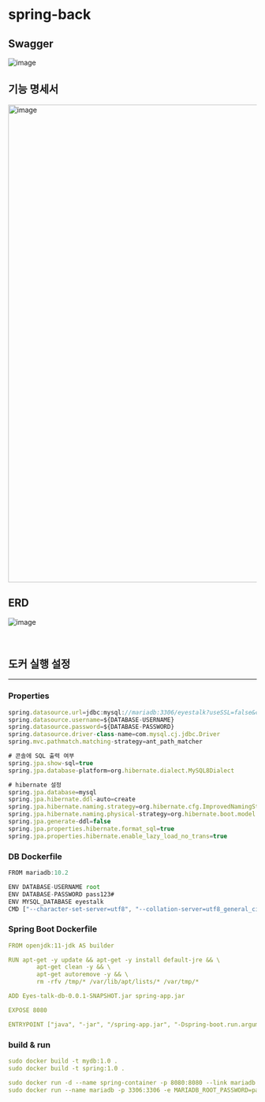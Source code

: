 # spring-back


## Swagger
![image](https://user-images.githubusercontent.com/73453283/205673469-3d767d6f-c808-46de-9ee1-39ed7a3b5dc5.png)
## 기능 명세서
<img width="969" alt="image" src="https://user-images.githubusercontent.com/73453283/203210421-be334875-c0de-4f61-9c7c-55784e682c98.png">

## ERD
![image](https://user-images.githubusercontent.com/80441723/203263365-83bf3ba1-2591-40ae-af8d-4cc55b395836.png)

<br>

## 도커 실행 설정 

---

### Properties
```jsx
spring.datasource.url=jdbc:mysql://mariadb:3306/eyestalk?useSSL=false&characterEncoding=UTF-8&serverTimezone=UTC&allowPublicKeyRetrieval=true
spring.datasource.username=${DATABASE-USERNAME}
spring.datasource.password=${DATABASE-PASSWORD}
spring.datasource.driver-class-name=com.mysql.cj.jdbc.Driver
spring.mvc.pathmatch.matching-strategy=ant_path_matcher

# 콘솔에 SQL 출력 여부
spring.jpa.show-sql=true
spring.jpa.database-platform=org.hibernate.dialect.MySQL8Dialect

# hibernate 설정
spring.jpa.database=mysql
spring.jpa.hibernate.ddl-auto=create
spring.jpa.hibernate.naming.strategy=org.hibernate.cfg.ImprovedNamingStrategy
spring.jpa.hibernate.naming.physical-strategy=org.hibernate.boot.model.naming.PhysicalNamingStrategyStandardImpl
spring.jpa.generate-ddl=false
spring.jpa.properties.hibernate.format_sql=true
spring.jpa.properties.hibernate.enable_lazy_load_no_trans=true
```

### DB Dockerfile

```jsx
FROM mariadb:10.2

ENV DATABASE-USERNAME root
ENV DATABASE-PASSWORD pass123#
ENV MYSQL_DATABASE eyestalk
CMD ["--character-set-server=utf8", "--collation-server=utf8_general_ci"]
```

### Spring Boot Dockerfile

```yaml
FROM openjdk:11-jdk AS builder

RUN apt-get -y update && apt-get -y install default-jre && \
        apt-get clean -y && \
        apt-get autoremove -y && \
        rm -rfv /tmp/* /var/lib/apt/lists/* /var/tmp/*

ADD Eyes-talk-db-0.0.1-SNAPSHOT.jar spring-app.jar

EXPOSE 8080

ENTRYPOINT ["java", "-jar", "/spring-app.jar", "-Dspring-boot.run.arguments=--DATABASE-USERNAME=${DATABASE-USERNAME}, --DATABASE-PASSWORD=${DATABASE-PASSWORD}"]]
```

### build & run
```yaml
sudo docker build -t mydb:1.0 . 
sudo docker build -t spring:1.0 . 

sudo docker run -d --name spring-container -p 8080:8080 --link mariadb spring:1.0 --DATABASE-USERNAME=root --DATABASE-PASSWORD=pass123#
sudo docker run --name mariadb -p 3306:3306 -e MARIADB_ROOT_PASSWORD=pass123# -d mydb:1.0
```
